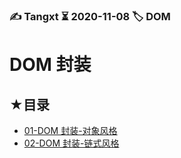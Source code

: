 ### ✍️ Tangxt ⏳ 2020-11-08 🏷️ DOM

# DOM 封装

## ★目录

- [01-DOM 封装-对象风格](./01.md)
- [02-DOM 封装-链式风格](./02.md)
